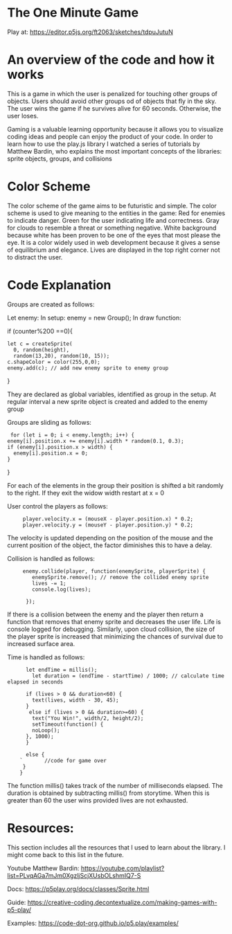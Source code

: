 # The One Minute Game
Play at: https://editor.p5js.org/ft2063/sketches/tdpuJutuN

# An overview of the code and how it works

This is a game in which the user is penalized for touching other groups of objects. Users should avoid other groups od of objects that fly in the sky. The user wins the game if he survives alive for 60 seconds. Otherwise, the user loses. 

Gaming is a valuable learning opportunity because it allows you to visualize coding ideas and people can enjoy the product of your code. In order to learn how to use the play.js library I watched a series of tutorials by Matthew Bardin, who explains the most important concepts of the libraries: sprite objects, groups, and collisions

# Color Scheme 
The color scheme of the game aims to be futuristic and simple. The color scheme is used to give meaning to the entities in the game:
Red for enemies to indicate danger. 
Green for the user indicating life and correctness. 
Gray for clouds to resemble a threat or something negative. 
White background because white has been proven to be one of the eyes that most please the eye. It is a color widely used in web development because it gives a sense of equilibrium and elegance. 
Lives are displayed in the top right corner not to distract the user. 


# Code Explanation
Groups are created as follows:

Let enemy: 
In setup: enemy = new Group();
In draw function: 

if (counter%200 ==0){
   
    let c = createSprite(
      0, random(height),
      random(13,20), random(10, 15));
    c.shapeColor = color(255,0,0);
    enemy.add(c); // add new enemy sprite to enemy group
  }

They are declared as global variables, identified as group in the setup. At regular interval a new sprite object is created and added to the enemy group

Groups are sliding as follows: 

	 for (let i = 0; i < enemy.length; i++) {
    enemy[i].position.x += enemy[i].width * random(0.1, 0.3);
    if (enemy[i].position.x > width) {
      enemy[i].position.x = 0;
    }
  }
  
For each of the elements in the group their position is shifted a bit randomly to the right. If they exit the widow width restart at x = 0

User control the players as follows: 

		 player.velocity.x = (mouseX - player.position.x) * 0.2;
 		 player.velocity.y = (mouseY - player.position.y) * 0.2;

The velocity is updated depending on the position of the mouse and the current position of the object, the factor diminishes this to have a delay. 

Collision is handled as follows:

		 enemy.collide(player, function(enemySprite, playerSprite) {
		    enemySprite.remove(); // remove the collided enemy sprite
		    lives -= 1;
		    console.log(lives);

		  });


If there is a collision between the enemy and the player then return a function that removes that enemy sprite and decreases the user life. Life is console logged for debugging.
Similarly, upon cloud collision, the size of the player sprite is increased that minimizing the chances of survival due to increased surface area. 


Time is handled as follows:

		  let endTime = millis();
		    let duration = (endTime - startTime) / 1000; // calculate time elapsed in seconds

		  if (lives > 0 && duration<60) {
		    text(lives, width - 30, 45);
		  } 
		   else if (lives > 0 && duration>=60) {
		    text("You Win!", width/2, height/2);
		    setTimeout(function() {
		    noLoop();
		  }, 1000); 
		  } 

		  else {
		`		//code for game over
		 }
		}

The function millis() takes track of the number of milliseconds elapsed. The duration is obtained by subtracting millis() from storytime. When this is greater than 60 the user wins provided lives are not exhausted.

  
# Resources:

This section includes all the resources that I used to learn about the library. I might come back to this list in the future.

Youtube Matthew Bardin: 
https://youtube.com/playlist?list=PLvqAGa7mJm0XgzljScjXUsbOLshmIQ7-S

Docs:
https://p5play.org/docs/classes/Sprite.html

Guide:
https://creative-coding.decontextualize.com/making-games-with-p5-play/

Examples: 
https://code-dot-org.github.io/p5.play/examples/






